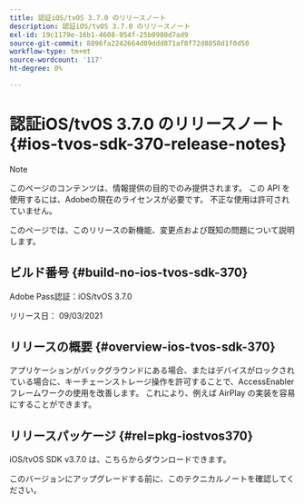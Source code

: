 ```yaml
---
title: 認証iOS/tvOS 3.7.0 のリリースノート
description: 認証iOS/tvOS 3.7.0 のリリースノート
exl-id: 19c1179e-16b1-4608-954f-25b0980d7ad9
source-git-commit: 8896fa2242664d09ddd871af8f72d8858d1f0d50
workflow-type: tm+mt
source-wordcount: '117'
ht-degree: 0%

---
```


# 認証iOS/tvOS 3.7.0 のリリースノート {#ios-tvos-sdk-370-release-notes}

>[!NOTE]
>
>このページのコンテンツは、情報提供の目的でのみ提供されます。 この API を使用するには、Adobeの現在のライセンスが必要です。 不正な使用は許可されていません。

このページでは、このリリースの新機能、変更点および既知の問題について説明します。

## ビルド番号 {#build-no-ios-tvos-sdk-370}

Adobe Pass認証：iOS/tvOS 3.7.0

リリース日： 09/03/2021



## リリースの概要 {#overview-ios-tvos-sdk-370}

アプリケーションがバックグラウンドにある場合、またはデバイスがロックされている場合に、キーチェーンストレージ操作を許可することで、AccessEnabler フレームワークの使用を改善します。 これにより、例えば AirPlay の実装を容易にすることができます。

## リリースパッケージ {#rel=pkg-iostvos370}

iOS/tvOS SDK v3.7.0 は、こちらからダウンロードできます。

このバージョンにアップグレードする前に、このテクニカルノートを確認してください。

